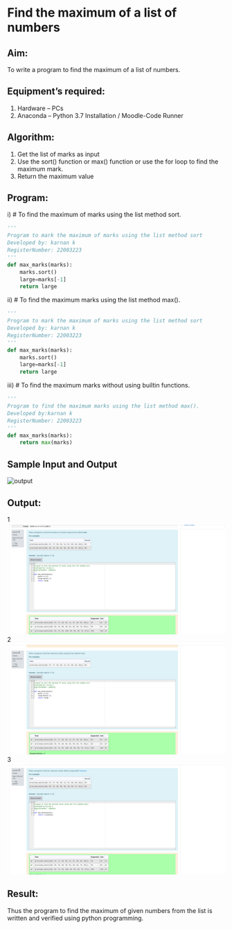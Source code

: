 # Find the maximum of a list of numbers
## Aim:
To write a program to find the maximum of a list of numbers.
## Equipment’s required:
1.	Hardware – PCs
2.	Anaconda – Python 3.7 Installation / Moodle-Code Runner
## Algorithm:
1.	Get the list of marks as input
2.	Use the sort() function or max() function or use the for loop to find the maximum mark.
3.	Return the maximum value
## Program:

i)	# To find the maximum of marks using the list method sort.
```Python
''' 
Program to mark the maximum of marks using the list method sort
Developed by: karnan k
RegisterNumber: 22003223
'''
def max_marks(marks):
    marks.sort()
    large=marks[-1]
    return large


```

ii)	# To find the maximum marks using the list method max().
```Python
''' 
Program to mark the maximum of marks using the list method sort
Developed by: karnan k
RegisterNumber: 22003223
'''
def max_marks(marks):
    marks.sort()
    large=marks[-1]
    return large


```

iii) # To find the maximum marks without using builtin functions.
```Python
''' 
Program to find the maximum marks using the list method max().
Developed by:karnan k
RegisterNumber: 22003223
'''
def max_marks(marks):
    return max(marks)


```
## Sample Input and Output
![output](./img/max_marks1.jpg) 


## Output:
1 
![output1](max1.png)
2
![output2](max2.png)
3
![output3](max3.png)

## Result:
Thus the program to find the maximum of given numbers from the list is written and verified using python programming.